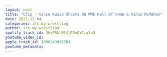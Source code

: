 ```yaml
---
layout: post
title: "Clip - Vince Russo Shoots On WWE Hall Of Fame & Vince McMahon"
date: 2021-12-04
categories: its-my-wrestling
author: its-my-wrestling
spotify_track_id: 3kiFRbtHt4lEDoQY1igYaO
youtube_video_id: 
apple_track_id: 1000543956701
youtube_metadata: 
---
```

